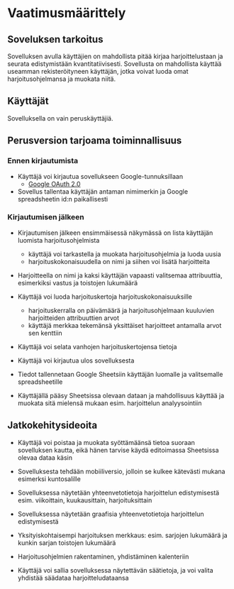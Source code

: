 # Vaatimusmäärittely

## Soveluksen tarkoitus

Sovelluksen avulla käyttäjien on mahdollista pitää kirjaa harjoittelustaan ja seurata edistymistään kvantitatiivisesti. Sovellusta on mahdollista käyttää useamman rekisteröityneen käyttäjän, jotka voivat luoda omat harjoitusohjelmansa ja muokata niitä.


## Käyttäjät

Sovelluksella on vain peruskäyttäjiä.


## Perusversion tarjoama toiminnallisuus

### Ennen kirjautumista

- Käyttäjä voi kirjautua sovellukseen Google-tunnuksillaan
  - [Google OAuth 2.0](https://developers.google.com/api-client-library/java/google-api-java-client/oauth2)
- Sovellus tallentaa käyttäjän antaman nimimerkin ja Google spreadsheetin id:n paikallisesti
  
  
### Kirjautumisen jälkeen

- Kirjautumisen jälkeen ensimmäisessä näkymässä on lista käyttäjän luomista harjoitusohjelmista
  - käyttäjä voi tarkastella ja muokata harjoitusohjelmia ja luoda uusia
  - harjoituskokonaisuudella on nimi ja siihen voi lisätä harjoitteita
  
- Harjoitteella on nimi ja kaksi käyttäjän vapaasti valitsemaa attribuuttia, esimerkiksi vastus ja toistojen lukumäärä
  
- Käyttäjä voi luoda harjoituskertoja harjoituskokonaisuuksille
  - harjoituskerralla on päivämäärä ja harjoitusohjelmaan kuuluvien harjoitteiden attribuuttien arvot
  - käyttäjä merkkaa tekemänsä yksittäiset harjoitteet antamalla arvot sen kenttiin
  
- Käyttäjä voi selata vanhojen harjoituskertojensa tietoja
  
- Käyttäjä voi kirjautua ulos sovelluksesta

- Tiedot tallennetaan Google Sheetsiin käyttäjän luomalle ja valitsemalle spreadsheetille

- Käyttäjällä pääsy Sheetsissa olevaan dataan ja mahdollisuus käyttää ja muokata sitä mielensä mukaan esim. harjoittelun analyysointiin


## Jatkokehitysideoita

- Käyttäjä voi poistaa ja muokata syöttämäänsä tietoa suoraan sovelluksen kautta, eikä hänen tarvise käydä editoimassa Sheetsissa olevaa dataa käsin

- Sovelluksesta tehdään mobiiliversio, jolloin se kulkee kätevästi mukana esimerksi kuntosalille

- Sovelluksessa näytetään yhteenvetotietoja harjoittelun edistymisestä esim. viikoittain, kuukausittain, harjoituksittain

- Sovelluksessa näytetään graafisia yhteenvetotietoja harjoittelun edistymisestä

- Yksityiskohtaisempi harjoituksen merkkaus: esim. sarjojen lukumäärä ja kunkin sarjan toistojen lukumäärä

- Harjoitusohjelmien rakentaminen, yhdistäminen kalenteriin

- Käyttäjä voi sallia sovelluksessa näytettävän säätietoja, ja voi valita yhdistää säädataa harjoitteludataansa 
